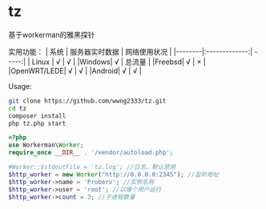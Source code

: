 # tz
基于workerman的雅黑探针

实用功能：
| 系统   | 服务器实时数据 | 网络使用状况 |
|--------|:-------------:| -----:|
| Linux | √ | √ |
|Windows| √ | 总流量 |
|Freebsd| √ | × |
|OpenWRT/LEDE| √ | √ |
|Android| √ | √ |

Usage:
```bash
git clone https://github.com/wwng2333/tz.git
cd tz
composer install
php tz.php start
```

```php
<?php
use Workerman\Worker;
require_once __DIR__ . '/vendor/autoload.php';

#Worker::$stdoutFile = 'tz.log'; //日志，默认禁用
$http_worker = new Worker("http://0.0.0.0:2345"); //监听地址
$http_worker->name = 'Proberv'; //实例名称
$http_worker->user = 'root'; //以哪个用户运行
$http_worker->count = 3; //子进程数量
```
